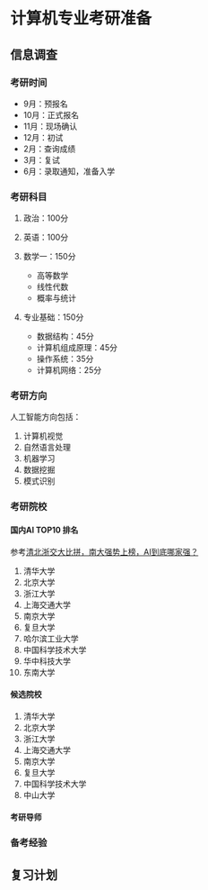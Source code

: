 # 计算机专业考研准备

## 信息调查

### 考研时间
* 9月：预报名
* 10月：正式报名
* 11月：现场确认
* 12月：初试
* 2月：查询成绩
* 3月：复试
* 6月：录取通知，准备入学

### 考研科目
1. 政治：100分
2. 英语：100分
3. 数学一：150分
    * 高等数学
    * 线性代数
    * 概率与统计

4. 专业基础：150分
    * 数据结构：45分
    * 计算机组成原理：45分
    * 操作系统：35分
    * 计算机网络：25分

### 考研方向
人工智能方向包括：
1. 计算机视觉
2. 自然语言处理
3. 机器学习
4. 数据挖掘
5. 模式识别

### 考研院校

#### 国内AI TOP10 排名
参考[清北浙交大比拼，南大强势上榜，AI到底哪家强？](https://blog.csdn.net/dqcfkyqdxym3f8rb0/article/details/79391882)

1. 清华大学
2. 北京大学
3. 浙江大学
4. 上海交通大学
5. 南京大学
6. 复旦大学
7. 哈尔滨工业大学
8. 中国科学技术大学
9. 华中科技大学
10. 东南大学

#### 候选院校

1. 清华大学
2. 北京大学
3. 浙江大学
4. 上海交通大学
5. 南京大学
6. 复旦大学
7. 中国科学技术大学
8. 中山大学

#### 考研导师

### 备考经验

## 复习计划

